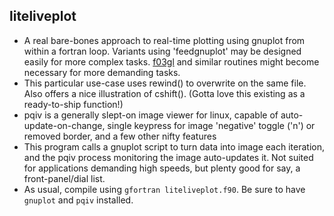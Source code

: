 liteliveplot
------------

  * A real bare-bones approach to real-time plotting using gnuplot from within a fortran loop. Variants using 'feedgnuplot' may be designed easily for more complex tasks. [f03gl](https://www-stone.ch.cam.ac.uk/pub/f03gl/index.xhtml) and similar routines might become necessary for more demanding tasks.
  * This particular use-case uses rewind() to overwrite on the same file. Also offers a nice illustration of cshift(). (Gotta love this existing as a ready-to-ship function!)
  * pqiv is a generally slept-on image viewer for linux, capable of auto-update-on-change, single keypress for image 'negative' toggle ('n') or removed border, and a few other nifty features
  * This program calls a gnuplot script to turn data into image each iteration, and the pqiv process monitoring the image auto-updates it. Not suited for applications demanding high speeds, but plenty good for say, a front-panel/dial list.
  * As usual, compile using ```gfortran liteliveplot.f90```. Be sure to have ```gnuplot``` and ```pqiv``` installed. 
